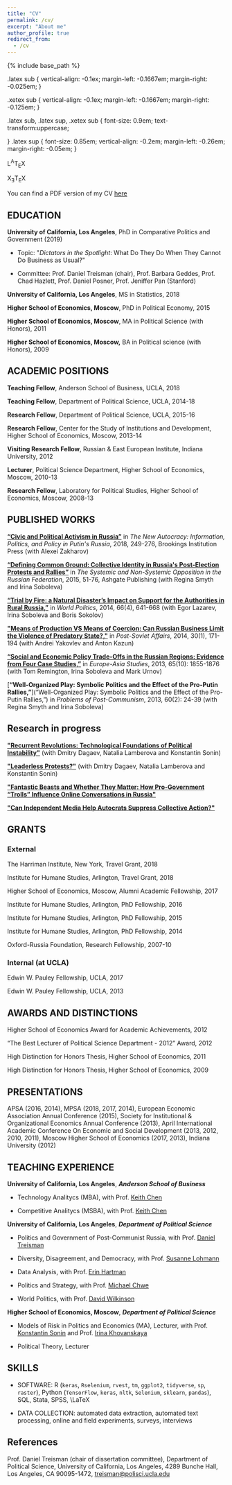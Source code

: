 ```yaml
---
title: "CV"
permalink: /cv/
excerpt: "About me"
author_profile: true
redirect_from: 
  - /cv
---
```


{% include base_path %}

.latex sub {
  vertical-align: -0.1ex;
  margin-left: -0.1667em;
  margin-right: -0.025em;
}

.xetex sub {
  vertical-align: -0.1ex;
  margin-left: -0.1667em;
  margin-right: -0.125em;
}

.latex sub, .latex sup, .xetex sub {
  font-size: 0.9em;
  text-transform:uppercase;

}
.latex sup {
  font-size: 0.85em;
  vertical-align: -0.2em;
  margin-left: -0.26em;
  margin-right: -0.05em;
}

<span class="latex">L<sup>A</sup>T<sub>E</sub>X</span>

<span class="xetex">X<sub>&#398;</sub>T<sub>E</sub>X</span>


You can find a PDF version of my CV [here](https://AntonSobolev.github.io/files/Anton-Sobolev-CV.pdf)


## EDUCATION

**University of California, Los Angeles**, PhD in Comparative Politics and Government  (2019)

  * Topic: "*Dictators in the Spotlight*: What Do They Do When They Cannot Do Business as
Usual?"

  * Committee: Prof. Daniel Treisman (chair), Prof. Barbara Geddes, Prof. Chad Hazlett, Prof. Daniel Posner, Prof. Jeniffer Pan (Stanford)

**University of California, Los Angeles**, MS in Statistics,  2018

**Higher School of Economics, Moscow**, PhD in Political Economy,  2015

**Higher School of Economics, Moscow**, MA in  Political Science (with Honors),  2011

**Higher School of Economics, Moscow,** BA in Political science (with Honors),  2009

## ACADEMIC POSITIONS

**Teaching Fellow**, Anderson School of Business, UCLA, 2018 

**Teaching Fellow**, Department of Political Science, UCLA, 2014-18

**Research Fellow**, Department of Political Science, UCLA, 2015-16

**Research Fellow**, Center for the Study of Institutions and Development, Higher School of Economics, Moscow, 2013-14

**Visiting Research Fellow**, Russian & East European Institute, Indiana University,  2012

**Lecturer**, Political Science Department, Higher School of Economics, Moscow, 2010-13

**Research Fellow**, Laboratory for Political Studies, Higher School of Economics, Moscow, 2008-13

## PUBLISHED WORKS

[**“Civic and Political Activism in Russia”**](http://www.jstor.org/stable/10.7864/j.ctt1zkjzsh.13) in *The New Autocracy: Information, Politics, and Policy in Putin's Russia*, 2018, 249-276, Brookings Institution Press (with Alexei Zakharov)

[**“Defining Common Ground: Collective Identity in Russia's Post-Election Protests and Rallies”**](https://AntonSobolev.github.com/files/2013-Defining-Commong-Ground.pdf) in *The Systemic and Non-Systemic Opposition in the Russian Federation*, 2015, 51-76, Ashgate Publishing (with Regina Smyth and Irina Soboleva)

[**“Trial by Fire: a Natural Disaster’s Impact on Support for the Authorities in Rural Russia,”**](http://dx.doi.org/10.1017/S0043887114000215) in *World Politics*, 2014, 66(4), 641-668  (with Egor Lazarev, Irina Soboleva and Boris Sokolov) 

[**"Means of Production VS Means of Coercion: Can Russian Business Limit the Violence of Predatory State?,"**](http://www.tandfonline.com/doi/full/10.1080/1060586X.2013.859434) in *Post-Soviet Affairs*, 2014, 30(1), 171-194 (with Andrei Yakovlev and Anton Kazun)

[**“Social and Economic Policy Trade-Offs  in the Russian Regions: Evidence from Four Case Studies,”**](http://www.tandfonline.com/doi/full/10.1080/09668136.2013.838055) in *Europe-Asia Studies*, 2013, 65(10): 1855-1876 (with Tom Remington, Irina Soboleva and Mark Urnov) 

[**“Well-Organized Play: Symbolic Politics and the Effect of the Pro-Putin Rallies,”**](“Well-Organized Play: Symbolic Politics and the Effect of the Pro-Putin Rallies,”) in *Problems of Post-Communism*, 2013, 60(2): 24-39 (with Regina Smyth and Irina Soboleva) 

## Research in progress

[**"Recurrent Revolutions: Technological Foundations of Political Instability"**](http://papers.ssrn.com/sol3/papers.cfm?abstract_id=2365057) (with Dmitry Dagaev, Natalia Lamberova and Konstantin Sonin)

[**"Leaderless Protests?"**](#work-in-progress) (with Dmitry Dagaev, Natalia Lamberova and Konstantin Sonin)

[**"Fantastic Beasts and Whether They Matter: How Pro-Government “Trolls” Influence Online Conversations in Russia"**](#work-in-progress)

[**"Can Independent Media Help Autocrats Suppress Collective Action?"**](#work-in-progress)

## GRANTS

### External

The Harriman Institute, New York, Travel Grant, 2018 

Institute for Humane Studies, Arlington, Travel Grant, 2018

Higher School of Economics, Moscow, Alumni Academic Fellowship, 2017 

Institute for Humane Studies, Arlington, PhD Fellowship, 2016 

Institute for Humane Studies, Arlington, PhD Fellowship, 2015 

Institute for Humane Studies, Arlington, PhD Fellowship, 2014 

Oxford-Russia Foundation, Research Fellowship,  2007-10 

### Internal (at UCLA)

Edwin W. Pauley Fellowship, UCLA, 2017 

Edwin W. Pauley Fellowship, UCLA, 2013 

## AWARDS AND DISTINCTIONS

Higher School of Economics Award for Academic Achievements, 2012 

“The Best Lecturer of Political Science Department - 2012” Award, 2012 

High Distinction for Honors Thesis, Higher School of Economics,  2011 

High Distinction for Honors Thesis, Higher School of Economics,  2009 

## PRESENTATIONS

APSA (2016, 2014), MPSA (2018, 2017, 2014), European Economic Association Annual Conference (2015), Society for Institutional & Organizational Economics Annual Conference (2013), April International Academic Conference On Economic and Social Development (2013, 2012, 2010, 2011), Moscow Higher School of Economics (2017, 2013), Indiana University (2012)

## TEACHING EXPERIENCE

**University of California, Los Angeles**, ***Anderson School of Business***

  * Technology Analitycs (MBA), with Prof. [Keith Chen](http://www.anderson.ucla.edu/faculty/keith.chen/)

  * Competitive Analitycs (MSBA), with Prof. [Keith Chen](http://www.anderson.ucla.edu/faculty/keith.chen/)

**University of California, Los Angeles**, ***Department of Political Science***

  * Politics and Government of Post-Communist Russia, with Prof. [Daniel Treisman](https://www.danieltreisman.org/)

  * Diversity, Disagreement, and Democracy, with Prof. [Susanne Lohmann](https://luskin.ucla.edu/person/susanne-lohmann/)

  * Data Analysis, with Prof. [Erin Hartman](http://www.erinhartman.com/)

  * Politics and Strategy, with Prof. [Michael Chwe](http://chwe.net/michael/)

  * World Politics, with Prof. [David Wilkinson](https://polisci.ucla.edu/people/david-wilkinson)

**Higher School of Economics, Moscow**,  ***Department of Political Science***

  * Models of Risk in Politics and Economics (MA), Lecturer, with Prof. [Konstantin Sonin](https://harris.uchicago.edu/directory/konstantin-sonin) and Prof. [Irina Khovanskaya](https://www.coursera.org/instructor/i.khovanskaya?siteID=hL3Qp0zRBOc-0088HPnpyM7omnvkrnwERg&utm_content=10&utm_medium=partners&utm_source=linkshare&utm_campaign=hL3Qp0zRBOc) 

  * Political Theory, Lecturer

## SKILLS

* SOFTWARE: R (`keras`, `Rselenium`, `rvest`, `tm`, `ggplot2`, `tidyverse`, `sp`, `raster`), Python (`TensorFlow`, `keras`, `nltk`, `Selenium`, `sklearn`, `pandas`), SQL, Stata, SPSS, \LaTeX


* DATA COLLECTION: automated data extraction, automated text processing, online and field experiments, surveys, interviews

## References
Prof. Daniel Treisman (chair of dissertation committee),  Department of Political Science,
University of California, Los Angeles, 4289 Bunche Hall, Los Angeles, CA 90095-1472, [treisman@polisci.ucla.edu](treisman@polisci.ucla.edu)